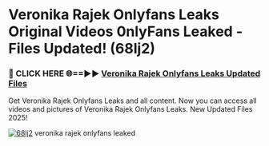 # Veronika Rajek Onlyfans Leaks Original Videos 0nlyFans Leaked - Files Updated! (68lj2)

<h3>🔴 CLICK HERE 🌐==►► <a href="https://tinyurl.com/4seja8ks" rel="nofollow">Veronika Rajek Onlyfans Leaks Updated Files</a></h3>

Get Veronika Rajek Onlyfans Leaks and all content. Now you can access all videos and pictures of Veronika Rajek Onlyfans Leaks. New Updated Files 2025!

[![68lj2](https://i.imgur.com/EWjZXRe.gif)](https://tinyurl.com/4seja8ks)
veronika rajek onlyfans leaked